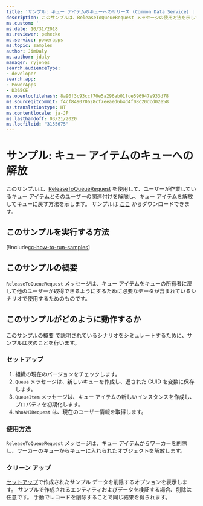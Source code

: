 ```yaml
---
title: 'サンプル: キュー アイテムのキューへのリリース (Common Data Service) | Microsoft Docs'
description: このサンプルは、ReleaseToQueueRequest メッセージの使用方法を示しています
ms.custom: ''
ms.date: 10/31/2018
ms.reviewer: pehecke
ms.service: powerapps
ms.topic: samples
author: JimDaly
ms.author: jdaly
manager: ryjones
search.audienceType:
- developer
search.app:
- PowerApps
- D365CE
ms.openlocfilehash: 8a90f3c93ccf70e5a296ab01fce596947e933d78
ms.sourcegitcommit: f4cf849070628cf7eeaed6b4d4f08c20dcd02e58
ms.translationtype: HT
ms.contentlocale: ja-JP
ms.lasthandoff: 03/21/2020
ms.locfileid: "3155675"
---
```

# <a name="sample-release-a-queue-item-to-the-queue"></a>サンプル: キュー アイテムのキューへの解放

<!-- https://docs.microsoft.com/dynamics365/customer-engagement/developer/sample-release-queue-item-queue-early-bound
Couldn't each of the operations in this series of samples be added to just one sample?
 -->
このサンプルは、[ReleaseToQueueRequest](https://docs.microsoft.com/dotnet/api/microsoft.crm.sdk.messages.releasetoqueuerequest?view=dynamics-general-ce-9) を使用して、ユーザーが作業しているキュー アイテムとそのユーザーの関連付けを解除し、キュー アイテムを解放してキューに戻す方法を示します。 サンプルは [ここ](https://github.com/Microsoft/PowerApps-Samples/tree/master/cds/orgsvc/C%23/ReleaseQueueItems) からダウンロードできます。

## <a name="how-to-run-this-sample"></a>このサンプルを実行する方法

[!include[cc-how-to-run-samples](../../includes/cc-how-to-run-samples.md)]

## <a name="what-this-sample-does"></a>このサンプルの概要

`ReleaseToQueueRequest` メッセージは、キュー アイテムをキューの所有者に戻して他のユーザーが取得できるようにするために必要なデータが含まれているシナリオで使用するためのものです。

## <a name="how-this-sample-works"></a>このサンプルがどのように動作するか

[このサンプルの概要](#what-this-sample-does) で説明されているシナリオをシミュレートするために、サンプルは次のことを行います。

### <a name="setup"></a>セットアップ

1. 組織の現在のバージョンをチェックします。
2. `Queue` メッセージは、新しいキューを作成し、返された GUID を変数に保存します。
3. `QueueItem` メッセージは、キュー アイテムの新しいインスタンスを作成し、プロパティを初期化します。
4. `WhoAMIRequest` は、現在のユーザー情報を取得します。

### <a name="demonstrate"></a>使用方法

`ReleaseToQueueRequest` メッセージは、キュー アイテムからワーカーを削除し、ワーカーのキューからキューに入れられたオブジェクトを解放します。

### <a name="clean-up"></a>クリーン アップ

[セットアップ](#setup)で作成されたサンプル データを削除するオプションを表示します。 サンプルで作成されるエンティティおよびデータを検証する場合、削除は任意です。 手動でレコードを削除することで同じ結果を得られます。
